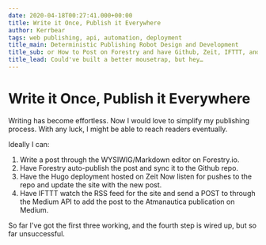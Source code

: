 ```yaml
---
date: 2020-04-18T00:27:41.000+00:00
title: Write it Once, Publish it Everywhere
author: Kerrbear
tags: web publishing, api, automation, deployment
title_main: Deterministic Publishing Robot Design and Development
title_sub: or How to Post on Forestry and have Github, Zeit, IFTTT, and Medium Do Their Thangs
title_lead: Could've built a better mousetrap, but hey…
---
```


# Write it Once, Publish it Everywhere

Writing has become effortless. Now I would love to simplify my publishing process. With any luck, I might be able to reach readers eventually.

Ideally I can:

1. Write a post through the WYSIWIG/Markdown editor on Forestry.io.
2. Have Forestry auto-publish the post and sync it to the Github repo.
3. Have the Hugo deployment hosted on Zeit Now listen for pushes to the repo and update the site with the new post.
4. Have IFTTT watch the RSS feed for the site and send a POST to through the Medium API to add the post to the Atmanautica publication on Medium.

So far I've got the first three working, and the fourth step is wired up, but so far unsuccessful.

